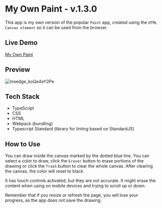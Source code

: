 # My Own Paint - v.1.3.0

This app is my own version of the popular `Paint` app, created using the `HTML Canvas element` so it can be used from the browser.

## Live Demo

[My Own Paint](https://my-own-paint.netlify.app/)

## Preview

![msedge_koQe4eY2Pe](https://github.com/user-attachments/assets/1a27b05d-7f43-42fa-8bae-43f0501ded45)

## Tech Stack

- TypeScript
- CSS
- HTML
- Webpack (bundling)
- Typescript Standard (library for linting based on StandardJS)

## How to Use

You can draw inside the canvas marked by the dotted blue line. You can select a color to draw, click the `Eraser` button to erase portions of the drawing or click the `Trash` button to clear the whole canvas. After clearing the canvas, the color will reset to black.

It has touch controls activated, but they are not accurate. It might erase the content when using on mobile devices and trying to scroll up or down.

Remember that if you resize or refresh the page, you will lose your progress, as the app does not save the drawing.
